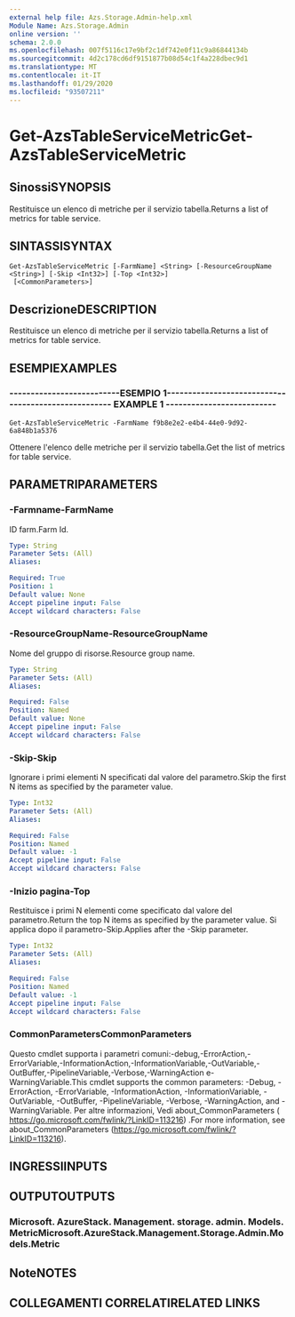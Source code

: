 ```yaml
---
external help file: Azs.Storage.Admin-help.xml
Module Name: Azs.Storage.Admin
online version: ''
schema: 2.0.0
ms.openlocfilehash: 007f5116c17e9bf2c1df742e0f11c9a86844134b
ms.sourcegitcommit: 4d2c178cd6df9151877b08d54c1f4a228dbec9d1
ms.translationtype: MT
ms.contentlocale: it-IT
ms.lasthandoff: 01/29/2020
ms.locfileid: "93507211"
---
```

# <span data-ttu-id="88d8d-101">Get-AzsTableServiceMetric</span><span class="sxs-lookup"><span data-stu-id="88d8d-101">Get-AzsTableServiceMetric</span></span>

## <span data-ttu-id="88d8d-102">Sinossi</span><span class="sxs-lookup"><span data-stu-id="88d8d-102">SYNOPSIS</span></span>
<span data-ttu-id="88d8d-103">Restituisce un elenco di metriche per il servizio tabella.</span><span class="sxs-lookup"><span data-stu-id="88d8d-103">Returns a list of metrics for table service.</span></span>

## <span data-ttu-id="88d8d-104">SINTASSI</span><span class="sxs-lookup"><span data-stu-id="88d8d-104">SYNTAX</span></span>

```
Get-AzsTableServiceMetric [-FarmName] <String> [-ResourceGroupName <String>] [-Skip <Int32>] [-Top <Int32>]
 [<CommonParameters>]
```

## <span data-ttu-id="88d8d-105">Descrizione</span><span class="sxs-lookup"><span data-stu-id="88d8d-105">DESCRIPTION</span></span>
<span data-ttu-id="88d8d-106">Restituisce un elenco di metriche per il servizio tabella.</span><span class="sxs-lookup"><span data-stu-id="88d8d-106">Returns a list of metrics for table service.</span></span>

## <span data-ttu-id="88d8d-107">ESEMPI</span><span class="sxs-lookup"><span data-stu-id="88d8d-107">EXAMPLES</span></span>

### <span data-ttu-id="88d8d-108">--------------------------ESEMPIO 1--------------------------</span><span class="sxs-lookup"><span data-stu-id="88d8d-108">-------------------------- EXAMPLE 1 --------------------------</span></span>
```
Get-AzsTableServiceMetric -FarmName f9b8e2e2-e4b4-44e0-9d92-6a848b1a5376
```

<span data-ttu-id="88d8d-109">Ottenere l'elenco delle metriche per il servizio tabella.</span><span class="sxs-lookup"><span data-stu-id="88d8d-109">Get the list of metrics for table service.</span></span>

## <span data-ttu-id="88d8d-110">PARAMETRI</span><span class="sxs-lookup"><span data-stu-id="88d8d-110">PARAMETERS</span></span>

### <span data-ttu-id="88d8d-111">-Farmname</span><span class="sxs-lookup"><span data-stu-id="88d8d-111">-FarmName</span></span>
<span data-ttu-id="88d8d-112">ID farm.</span><span class="sxs-lookup"><span data-stu-id="88d8d-112">Farm Id.</span></span>

```yaml
Type: String
Parameter Sets: (All)
Aliases: 

Required: True
Position: 1
Default value: None
Accept pipeline input: False
Accept wildcard characters: False
```

### <span data-ttu-id="88d8d-113">-ResourceGroupName</span><span class="sxs-lookup"><span data-stu-id="88d8d-113">-ResourceGroupName</span></span>
<span data-ttu-id="88d8d-114">Nome del gruppo di risorse.</span><span class="sxs-lookup"><span data-stu-id="88d8d-114">Resource group name.</span></span>

```yaml
Type: String
Parameter Sets: (All)
Aliases: 

Required: False
Position: Named
Default value: None
Accept pipeline input: False
Accept wildcard characters: False
```

### <span data-ttu-id="88d8d-115">-Skip</span><span class="sxs-lookup"><span data-stu-id="88d8d-115">-Skip</span></span>
<span data-ttu-id="88d8d-116">Ignorare i primi elementi N specificati dal valore del parametro.</span><span class="sxs-lookup"><span data-stu-id="88d8d-116">Skip the first N items as specified by the parameter value.</span></span>

```yaml
Type: Int32
Parameter Sets: (All)
Aliases: 

Required: False
Position: Named
Default value: -1
Accept pipeline input: False
Accept wildcard characters: False
```

### <span data-ttu-id="88d8d-117">-Inizio pagina</span><span class="sxs-lookup"><span data-stu-id="88d8d-117">-Top</span></span>
<span data-ttu-id="88d8d-118">Restituisce i primi N elementi come specificato dal valore del parametro.</span><span class="sxs-lookup"><span data-stu-id="88d8d-118">Return the top N items as specified by the parameter value.</span></span>
<span data-ttu-id="88d8d-119">Si applica dopo il parametro-Skip.</span><span class="sxs-lookup"><span data-stu-id="88d8d-119">Applies after the -Skip parameter.</span></span>

```yaml
Type: Int32
Parameter Sets: (All)
Aliases: 

Required: False
Position: Named
Default value: -1
Accept pipeline input: False
Accept wildcard characters: False
```

### <span data-ttu-id="88d8d-120">CommonParameters</span><span class="sxs-lookup"><span data-stu-id="88d8d-120">CommonParameters</span></span>
<span data-ttu-id="88d8d-121">Questo cmdlet supporta i parametri comuni:-debug,-ErrorAction,-ErrorVariable,-InformationAction,-InformationVariable,-OutVariable,-OutBuffer,-PipelineVariable,-Verbose,-WarningAction e-WarningVariable.</span><span class="sxs-lookup"><span data-stu-id="88d8d-121">This cmdlet supports the common parameters: -Debug, -ErrorAction, -ErrorVariable, -InformationAction, -InformationVariable, -OutVariable, -OutBuffer, -PipelineVariable, -Verbose, -WarningAction, and -WarningVariable.</span></span> <span data-ttu-id="88d8d-122">Per altre informazioni, Vedi about_CommonParameters ( https://go.microsoft.com/fwlink/?LinkID=113216) .</span><span class="sxs-lookup"><span data-stu-id="88d8d-122">For more information, see about_CommonParameters (https://go.microsoft.com/fwlink/?LinkID=113216).</span></span>

## <span data-ttu-id="88d8d-123">INGRESSI</span><span class="sxs-lookup"><span data-stu-id="88d8d-123">INPUTS</span></span>

## <span data-ttu-id="88d8d-124">OUTPUT</span><span class="sxs-lookup"><span data-stu-id="88d8d-124">OUTPUTS</span></span>

### <span data-ttu-id="88d8d-125">Microsoft. AzureStack. Management. storage. admin. Models. Metric</span><span class="sxs-lookup"><span data-stu-id="88d8d-125">Microsoft.AzureStack.Management.Storage.Admin.Models.Metric</span></span>

## <span data-ttu-id="88d8d-126">Note</span><span class="sxs-lookup"><span data-stu-id="88d8d-126">NOTES</span></span>

## <span data-ttu-id="88d8d-127">COLLEGAMENTI CORRELATI</span><span class="sxs-lookup"><span data-stu-id="88d8d-127">RELATED LINKS</span></span>

